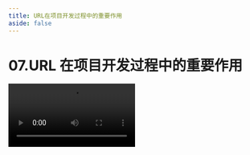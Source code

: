 ```yaml
---
title: URL在项目开发过程中的重要作用
aside: false
---
```


# 07.URL 在项目开发过程中的重要作用

<video autoplay src="http://qn.chinavanes.com/url/07.URL%E5%9C%A8%E9%A1%B9%E7%9B%AE%E5%BC%80%E5%8F%91%E8%BF%87%E7%A8%8B%E4%B8%AD%E7%9A%84%E9%87%8D%E8%A6%81%E4%BD%9C%E7%94%A8.mp4" controls controlsList="nodownload" width="50%"/>
